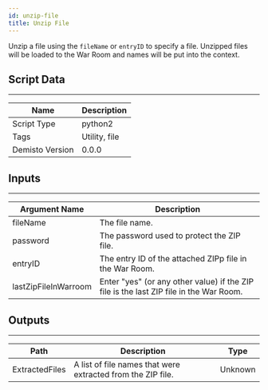 ```yaml
---
id: unzip-file
title: Unzip File
---
```


Unzip a file using the `fileName` or `entryID` to specify a file. Unzipped files will be loaded to the War Room and names will be put into the context.

## Script Data
---

| **Name** | **Description** |
| --- | --- |
| Script Type | python2 |
| Tags | Utility, file |
| Demisto Version | 0.0.0 |

## Inputs
---

| **Argument Name** | **Description** |
| --- | --- |
| fileName | The file name. |
| password | The password used to protect the ZIP file. |
| entryID | The entry ID of the attached ZIPp file in the War Room. |
| lastZipFileInWarroom | Enter "yes" (or any other value) if the ZIP file is the last ZIP file in the War Room. |

## Outputs
---

| **Path** | **Description** | **Type** |
| --- | --- | --- |
| ExtractedFiles | A list of file names that were extracted from the ZIP file. | Unknown |
